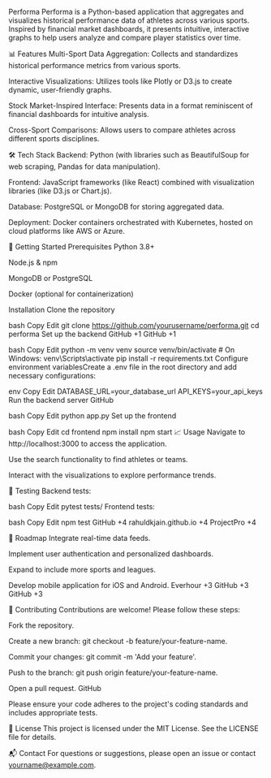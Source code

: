 Performa
Performa is a Python-based application that aggregates and visualizes historical performance data of athletes across various sports. Inspired by financial market dashboards, it presents intuitive, interactive graphs to help users analyze and compare player statistics over time.

📊 Features
Multi-Sport Data Aggregation: Collects and standardizes historical performance metrics from various sports.

Interactive Visualizations: Utilizes tools like Plotly or D3.js to create dynamic, user-friendly graphs.

Stock Market-Inspired Interface: Presents data in a format reminiscent of financial dashboards for intuitive analysis.

Cross-Sport Comparisons: Allows users to compare athletes across different sports disciplines.​

🛠️ Tech Stack
Backend: Python (with libraries such as BeautifulSoup for web scraping, Pandas for data manipulation).

Frontend: JavaScript frameworks (like React) combined with visualization libraries (like D3.js or Chart.js).

Database: PostgreSQL or MongoDB for storing aggregated data.

Deployment: Docker containers orchestrated with Kubernetes, hosted on cloud platforms like AWS or Azure.​

🚀 Getting Started
Prerequisites
Python 3.8+

Node.js & npm

MongoDB or PostgreSQL

Docker (optional for containerization)​

Installation
Clone the repository​

bash
Copy
Edit
git clone https://github.com/yourusername/performa.git
cd performa
Set up the backend​
GitHub
+1
GitHub
+1

bash
Copy
Edit
python -m venv venv
source venv/bin/activate  # On Windows: venv\Scripts\activate
pip install -r requirements.txt
Configure environment variables​Create a .env file in the root directory and add necessary configurations:

env
Copy
Edit
DATABASE_URL=your_database_url
API_KEYS=your_api_keys
Run the backend server​
GitHub

bash
Copy
Edit
python app.py
Set up the frontend​

bash
Copy
Edit
cd frontend
npm install
npm start
📈 Usage
Navigate to http://localhost:3000 to access the application.

Use the search functionality to find athletes or teams.

Interact with the visualizations to explore performance trends.​

🧪 Testing
Backend tests:

bash
Copy
Edit
  pytest tests/
Frontend tests:

bash
Copy
Edit
  npm test
GitHub
+4
rahuldkjain.github.io
+4
ProjectPro
+4

📌 Roadmap
 Integrate real-time data feeds.

 Implement user authentication and personalized dashboards.

 Expand to include more sports and leagues.

 Develop mobile application for iOS and Android.​
Everhour
+3
GitHub
+3
GitHub
+3

🤝 Contributing
Contributions are welcome! Please follow these steps:

Fork the repository.

Create a new branch: git checkout -b feature/your-feature-name.

Commit your changes: git commit -m 'Add your feature'.

Push to the branch: git push origin feature/your-feature-name.

Open a pull request.​
GitHub

Please ensure your code adheres to the project's coding standards and includes appropriate tests.

📄 License
This project is licensed under the MIT License. See the LICENSE file for details.

📬 Contact
For questions or suggestions, please open an issue or contact yourname@example.com.

